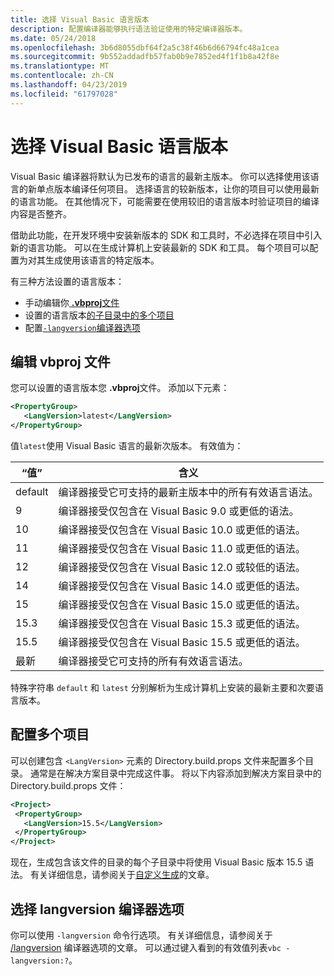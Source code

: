 ```yaml
---
title: 选择 Visual Basic 语言版本
description: 配置编译器能够执行语法验证使用的特定编译器版本。
ms.date: 05/24/2018
ms.openlocfilehash: 3b6d8055dbf64f2a5c38f46b6d66794fc48a1cea
ms.sourcegitcommit: 9b552addadfb57fab0b9e7852ed4f1f1b8a42f8e
ms.translationtype: MT
ms.contentlocale: zh-CN
ms.lasthandoff: 04/23/2019
ms.locfileid: "61797028"
---
```

# <a name="select-the-visual-basic-language-version"></a>选择 Visual Basic 语言版本

Visual Basic 编译器将默认为已发布的语言的最新主版本。 你可以选择使用该语言的新单点版本编译任何项目。 选择语言的较新版本，让你的项目可以使用最新的语言功能。 在其他情况下，可能需要在使用较旧的语言版本时验证项目的编译内容是否整齐。

借助此功能，在开发环境中安装新版本的 SDK 和工具时，不必选择在项目中引入新的语言功能。 可以在生成计算机上安装最新的 SDK 和工具。 每个项目可以配置为对其生成使用该语言的特定版本。

有三种方法设置的语言版本：

- 手动编辑你[ **.vbproj**文件](#edit-the-vbproj-file)
- 设置的语言版本[的子目录中的多个项目](#configure-multiple-projects)
- 配置[`-langversion`编译器选项](#set-the-langversion-compiler-option)

## <a name="edit-the-vbproj-file"></a>编辑 vbproj 文件

您可以设置的语言版本您 **.vbproj**文件。 添加以下元素：

```xml
<PropertyGroup>
   <LangVersion>latest</LangVersion>
</PropertyGroup>
```

值`latest`使用 Visual Basic 语言的最新次版本。 有效值为：

|“值”|含义|
|------------|-------------|
|default|编译器接受它可支持的最新主版本中的所有有效语言语法。|
|9|编译器接受仅包含在 Visual Basic 9.0 或更低的语法。|
|10|编译器接受仅包含在 Visual Basic 10.0 或更低的语法。|
|11|编译器接受仅包含在 Visual Basic 11.0 或更低的语法。|
|12|编译器接受仅包含在 Visual Basic 12.0 或较低的语法。|
|14|编译器接受仅包含在 Visual Basic 14.0 或更低的语法。|
|15|编译器接受仅包含在 Visual Basic 15.0 或更低的语法。|
|15.3|编译器接受仅包含在 Visual Basic 15.3 或更低的语法。|
|15.5|编译器接受仅包含在 Visual Basic 15.5 或更低的语法。|
|最新|编译器接受它可支持的所有有效语言语法。|

特殊字符串 `default` 和 `latest` 分别解析为生成计算机上安装的最新主要和次要语言版本。

## <a name="configure-multiple-projects"></a>配置多个项目

可以创建包含 `<LangVersion>` 元素的 Directory.build.props 文件来配置多个目录。 通常是在解决方案目录中完成这件事。 将以下内容添加到解决方案目录中的 Directory.build.props 文件：

```xml
<Project>
 <PropertyGroup>
   <LangVersion>15.5</LangVersion>
 </PropertyGroup>
</Project>
```

现在，生成包含该文件的目录的每个子目录中将使用 Visual Basic 版本 15.5 语法。 有关详细信息，请参阅关于[自定义生成](/visualstudio/msbuild/customize-your-build)的文章。

## <a name="set-the-langversion-compiler-option"></a>选择 langversion 编译器选项

你可以使用 `-langversion` 命令行选项。 有关详细信息，请参阅关于 [/langversion](../reference/command-line-compiler/langversion.md) 编译器选项的文章。 可以通过键入看到的有效值列表`vbc -langversion:?`。
